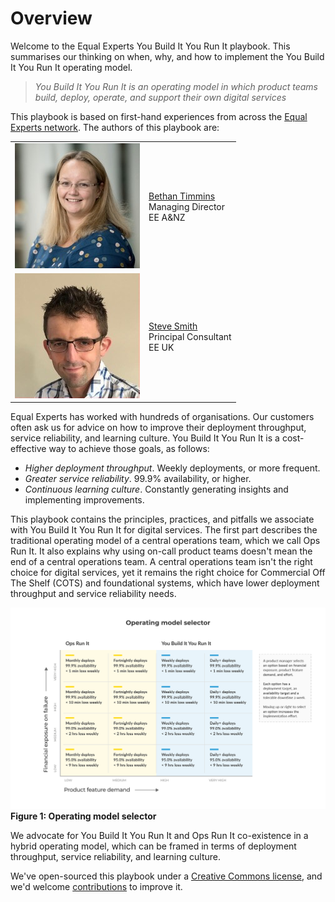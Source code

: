 # Overview

Welcome to the Equal Experts You Build It You Run It playbook. This summarises our thinking on when, why, and how to implement the You Build It You Run It operating model. 

> *You Build It You Run It is an operating model in which product teams build, deploy, operate, and support their own digital services*

This playbook is based on first-hand experiences from across the [Equal Experts network](https://www.equalexperts.com/our-people/our-network/).
The authors of this playbook are:

|  |  |
| --- | --- |
| ![Bethan Timmins](.gitbook/assets/overview/bethan-timmins.jpg)  | [Bethan Timmins](https://www.linkedin.com/in/bethan-timmins-3089369/) <br>Managing Director<br>EE A&NZ |
| ![Steve Smith](.gitbook/assets/overview/steve-smith.jpg)  | [Steve Smith](https://www.linkedin.com/in/stevesmithtech/) <br>Principal Consultant<br>EE UK |

Equal Experts has worked with hundreds of organisations. Our customers often ask us for advice on how to improve their deployment throughput, service reliability, and learning culture. You Build It You Run It is a cost-effective way to achieve those goals, as follows:

* *Higher deployment throughput*. Weekly deployments, or more frequent.
* *Greater service reliability*. 99.9% availability, or higher.
* *Continuous learning culture*. Constantly generating insights and implementing improvements.

This playbook contains the principles, practices, and pitfalls we associate with You Build It You Run It for digital services. The first part describes the traditional operating model of a central operations team, which we call Ops Run It. It also explains why using on-call product teams doesn't mean the end of a central operations team. A central operations team isn't the right choice for digital services, yet it remains the right choice for Commercial Off The Shelf (COTS) and foundational systems, which have lower deployment throughput and service reliability needs.

![Operating model selector](.gitbook/assets/overview/operating-model-selector.png)
**Figure 1: Operating model selector**

We advocate for You Build It You Run It and Ops Run It co-existence in a hybrid operating model, which can be framed in terms of deployment throughput, service reliability, and learning culture. 

We've open-sourced this playbook under a [Creative Commons license](https://creativecommons.org/licenses/by-nc/4.0/), and we'd welcome [contributions](https://you-build-it-you-run-it.playbook.ee/contribute) to improve it.
